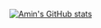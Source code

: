 [![Amin's GitHub stats](https://github-readme-stats.vercel.app/api?username=codamin)](https://github.com/anuraghazra/github-readme-stats)

